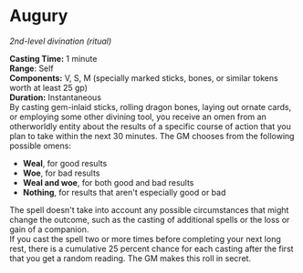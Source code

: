 # Augury 
_2nd-level divination (ritual)_   

**Casting Time:** 1 minute   
**Range**: Self   
**Components:** V, S, M (specially marked sticks, bones, or similar tokens worth at least 25 gp)   
**Duration:** Instantaneous   
By casting gem-inlaid sticks, rolling dragon bones, laying out ornate cards, or employing some other divining tool, you receive an omen from an otherworldly entity about the results of a specific course of action that you plan to take within the next 30 minutes. The GM chooses from the following possible omens:

* **Weal**, for good results
* **Woe**, for bad results
* **Weal and woe**, for both good and bad results
* **Nothing**, for results that aren't especially good or bad 

The spell doesn't take into account any possible circumstances that might change the outcome, such as the casting of additional spells or the loss or gain of a companion.    
If you cast the spell two or more times before completing your next long rest, there is a cumulative 25 percent chance for each casting after the first that you get a random reading. The GM makes this roll in secret. 
